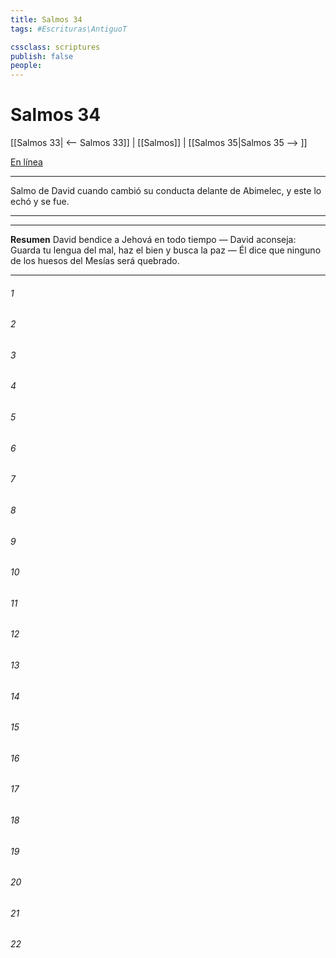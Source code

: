 ```yaml
---
title: Salmos 34
tags: #Escrituras\AntiguoT

cssclass: scriptures
publish: false
people:
---
```


# Salmos 34
[[Salmos 33| <-- Salmos 33]] | [[Salmos]] | [[Salmos 35|Salmos 35 --> ]]

[En línea](https://churchofjesuschrist.org/study/scriptures/ot/ps/34?lang=spa)

---
Salmo de David cuando cambió su conducta delante de Abimelec, y este lo echó y se fue.

---

---
__Resumen__
David bendice a Jehová en todo tiempo — David aconseja: Guarda tu lengua del mal, haz el bien y busca la paz — Él dice que ninguno de los huesos del Mesías será quebrado.

---
###### 1 


###### 2 


###### 3 


###### 4 


###### 5 


###### 6 


###### 7 


###### 8 


###### 9 


###### 10 


###### 11 


###### 12 


###### 13 


###### 14 


###### 15 


###### 16 


###### 17 


###### 18 


###### 19 


###### 20 


###### 21 


###### 22 


